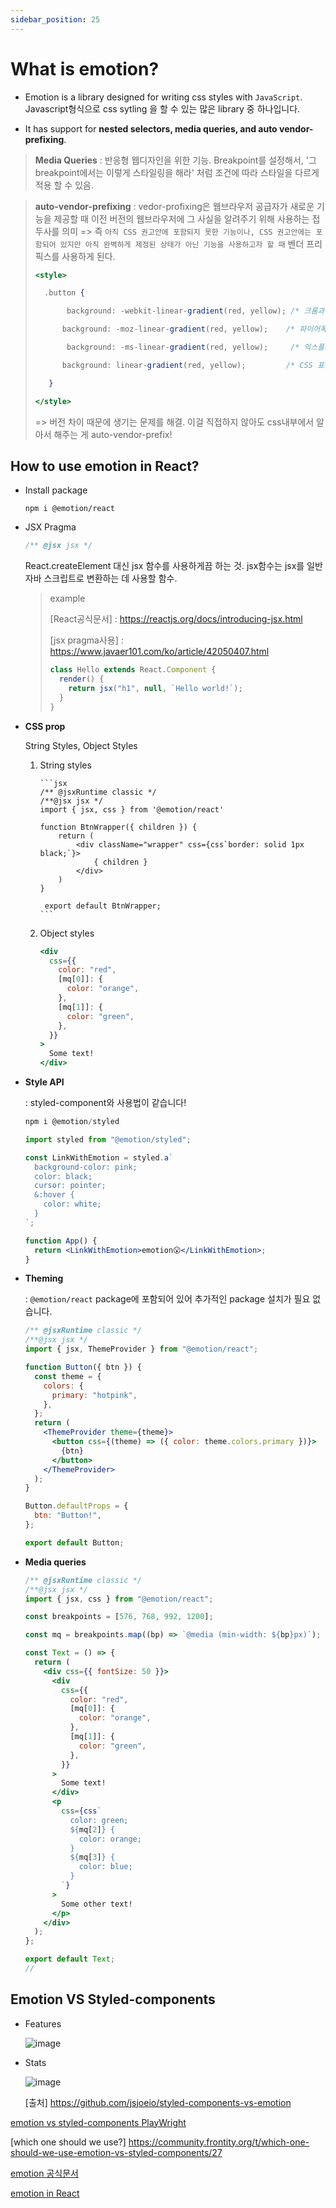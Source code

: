 ```yaml
---
sidebar_position: 25
---
```

# What is emotion?

- Emotion is a library designed for writing css styles with `JavaScript`. Javascript형식으로 css sytling 을 할 수 있는 많은 library 중 하나입니다.

- It has support for **nested selectors, media queries, and auto vendor-prefixing**.

> **Media Queries** : 반응형 웹디자인을 위한 기능. Breakpoint를 설정해서, '그 breakpoint에서는 이렇게 스타일링을 해라' 처럼 조건에 따라 스타일을 다르게 적용 할 수 있음.

> **auto-vendor-prefixing** : vedor-profixing은 웹브라우저 공급자가 새로운 기능을 제공할 때 이전 버전의 웹브라우저에 그 사실을 알려주기 위해 사용하는 접두사를 의미 => 즉 `아직 CSS 권고안에 포함되지 못한 기능이나, CSS 권고안에는 포함되어 있지만 아직 완벽하게 제정된 상태가 아닌 기능을 사용하고자 할 때` 벤더 프리픽스를 사용하게 된다.
>
> ```jsx
> <style>
>
>   .button {
>
>        background: -webkit-linear-gradient(red, yellow); /* 크롬과 사파리 4.0 이상을 위한 코드*/
>
>       background: -moz-linear-gradient(red, yellow);    /* 파이어폭스 3.6 이상을 위한 코드*/
>
>        background: -ms-linear-gradient(red, yellow);     /* 익스플로러 10.0 이상을 위한 코드*/
>
>       background: linear-gradient(red, yellow);         /* CSS 표준 문법 코드*/
>
>    }
>
> </style>
> ```
>
> => 버전 차이 때문에 생기는 문제를 해결. 이걸 직접하지 않아도 css내부에서 알아서 해주는 게 auto-vendor-prefix!



## How to use emotion in React?

- Install package

  ```jpx
  npm i @emotion/react
  ```

- JSX Pragma

  ```jsx
  /** @jsx jsx */
  ```

  React.createElement 대신 jsx 함수를 사용하게끔 하는 것. jsx함수는 jsx를 일반 자바 스크립트로 변환하는 데 사용할 함수.

  > example
  >
  > [React공식문서] : <https://reactjs.org/docs/introducing-jsx.html>
  >
  > [jsx pragma사용] : <https://www.javaer101.com/ko/article/42050407.html>
  >
  > ```jsx
  > class Hello extends React.Component {
  >   render() {
  >     return jsx("h1", null, `Hello world!`);
  >   }
  > }
  > ```



- **CSS prop**

  String Styles, Object Styles

  1.  String styles

          ```jsx
          /** @jsxRuntime classic */
          /**@jsx jsx */
          import { jsx, css } from '@emotion/react'

          function BtnWrapper({ children }) {
              return (
                  <div className="wrapper" css={css`border: solid 1px black;`}>
                      { children }
                  </div>
              )
          }

           export default BtnWrapper;
          ```

      

  2.  Object styles

      ```jsx
      <div
        css={{
          color: "red",
          [mq[0]]: {
            color: "orange",
          },
          [mq[1]]: {
            color: "green",
          },
        }}
      >
        Some text!
      </div>
      ```



- **Style API**

  : styled-component와 사용법이 같습니다!

  ```jsx
  npm i @emotion/styled
  ```

    

  ```jsx
  import styled from "@emotion/styled";

  const LinkWithEmotion = styled.a`
    background-color: pink;
    color: black;
    cursor: pointer;
    &:hover {
      color: white;
    }
  `;

  function App() {
    return <LinkWithEmotion>emotion😮</LinkWithEmotion>;
  }
  ```



- **Theming**

  : `@emotion/react` package에 포함되어 있어 추가적인 package 설치가 필요 없습니다.

  ```jsx
  /** @jsxRuntime classic */
  /**@jsx jsx */
  import { jsx, ThemeProvider } from "@emotion/react";

  function Button({ btn }) {
    const theme = {
      colors: {
        primary: "hotpink",
      },
    };
    return (
      <ThemeProvider theme={theme}>
        <button css={(theme) => ({ color: theme.colors.primary })}>
          {btn}
        </button>
      </ThemeProvider>
    );
  }

  Button.defaultProps = {
    btn: "Button!",
  };

  export default Button;
  ```



- **Media queries**

  ```jsx
  /** @jsxRuntime classic */
  /**@jsx jsx */
  import { jsx, css } from "@emotion/react";

  const breakpoints = [576, 768, 992, 1200];

  const mq = breakpoints.map((bp) => `@media (min-width: ${bp}px)`);

  const Text = () => {
    return (
      <div css={{ fontSize: 50 }}>
        <div
          css={{
            color: "red",
            [mq[0]]: {
              color: "orange",
            },
            [mq[1]]: {
              color: "green",
            },
          }}
        >
          Some text!
        </div>
        <p
          css={css`
            color: green;
            ${mq[2]} {
              color: orange;
            }
            ${mq[3]} {
              color: blue;
            }
          `}
        >
          Some other text!
        </p>
      </div>
    );
  };

  export default Text;
  // 
  
  ```



## Emotion VS Styled-components

- Features

  ![image](https://user-images.githubusercontent.com/75834421/113499822-08102780-9554-11eb-98a4-e43652cc79a5.png)

- Stats

  ![image](https://user-images.githubusercontent.com/75834421/113499860-5de4cf80-9554-11eb-822f-1e548717ee3a.png)

  [출처] <https://github.com/jsjoeio/styled-components-vs-emotion>



[emotion vs styled-components PlayWright](https://www.youtube.com/watch?v=MN3RWhGudvw)

[which one should we use?] <https://community.frontity.org/t/which-one-should-we-use-emotion-vs-styled-components/27>

[emotion 공식문서](https://emotion.sh/docs/introduction)

[emotion in React](https://blog.logrocket.com/emotion-in-react)
